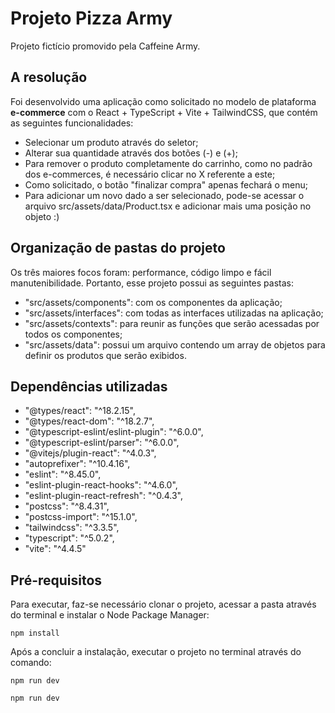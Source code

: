 # Projeto Pizza Army

Projeto fictício promovido pela Caffeine Army.

## A resolução
Foi desenvolvido uma aplicação como solicitado no modelo de plataforma **e-commerce** com o React + TypeScript + Vite + TailwindCSS, que contém as seguintes funcionalidades:

- Selecionar um produto através do seletor;
- Alterar sua quantidade através dos botões (-) e (+);
- Para remover o produto completamente do carrinho, como no padrão dos e-commerces, é necessário clicar no X referente a este;
- Como solicitado, o botão "finalizar compra" apenas fechará o menu;
- Para adicionar um novo dado a ser selecionado, pode-se acessar o arquivo src/assets/data/Product.tsx e adicionar mais uma posição no objeto :)


## Organização de pastas do projeto
Os três maiores focos foram: performance, código limpo e fácil manutenibilidade. Portanto, esse projeto possui as seguintes pastas:
  - "src/assets/components": com os componentes da aplicação;
  - "src/assets/interfaces": com todas as interfaces utilizadas na aplicação;
  - "src/assets/contexts": para reunir as funções que serão acessadas por todos os componentes;
  - "src/assets/data": possui um arquivo contendo um array de objetos para definir os produtos que serão exibidos.

## Dependências utilizadas
  - "@types/react": "^18.2.15",
  - "@types/react-dom": "^18.2.7",
  - "@typescript-eslint/eslint-plugin": "^6.0.0",
  - "@typescript-eslint/parser": "^6.0.0",
  - "@vitejs/plugin-react": "^4.0.3",
  - "autoprefixer": "^10.4.16",
  - "eslint": "^8.45.0",
  - "eslint-plugin-react-hooks": "^4.6.0",
  - "eslint-plugin-react-refresh": "^0.4.3",
  - "postcss": "^8.4.31",
  - "postcss-import": "^15.1.0",
  - "tailwindcss": "^3.3.5",
  - "typescript": "^5.0.2",
  - "vite": "^4.4.5"


## Pré-requisitos

Para executar, faz-se necessário clonar o projeto, acessar a pasta através do terminal e instalar o Node Package Manager:

```
npm install 
```

Após a concluir a instalação, executar o projeto no terminal através do comando:

```
npm run dev 
```

```
npm run dev
```
